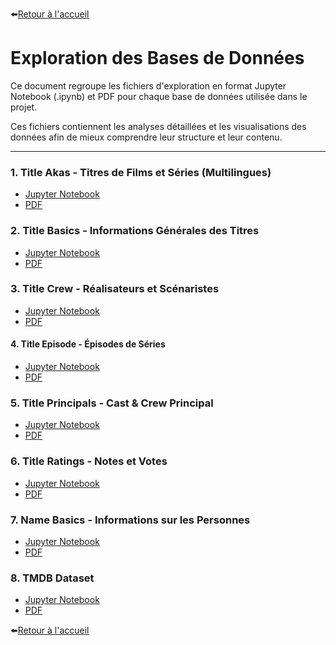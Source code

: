 ⬅️[Retour à l'accueil](../../README.md)

# Exploration des Bases de Données

Ce document regroupe les fichiers d'exploration en format Jupyter Notebook (.ipynb) et PDF pour chaque base de données utilisée dans le projet.

Ces fichiers contiennent les analyses détaillées et les visualisations des données afin de mieux comprendre leur structure et leur contenu.

---

### 1. Title Akas - Titres de Films et Séries (Multilingues)

- [Jupyter Notebook](../notebooks/exploration_titles_akas.ipynb)
- [PDF](../pdf/exploration_titles_akas.pdf)

### 2. Title Basics - Informations Générales des Titres

- [Jupyter Notebook](../notebooks/exploration_title_basics.ipynb)
- [PDF](../pdf/exploration_title_basics.pdf)

### 3. Title Crew - Réalisateurs et Scénaristes

- [Jupyter Notebook](../notebooks/)
- [PDF](../pdf/)

#### 4. Title Episode - Épisodes de Séries

- [Jupyter Notebook](../notebooks/exploration_episodes.ipynb)
- [PDF](../pdf/exploration_episodes.pdf)

### 5. Title Principals - Cast & Crew Principal

- [Jupyter Notebook](../notebooks/exploration_title_principal.ipynb)
- [PDF](../pdf/exploration_title_principal.pdf)

### 6. Title Ratings - Notes et Votes

- [Jupyter Notebook](../notebooks/exploration_title_ratings.ipynb)
- [PDF](../pdf/exploration_title_ratings.pdf)

### 7. Name Basics - Informations sur les Personnes

- [Jupyter Notebook](../notebooks/exploration_name_basics.ipynb)
- [PDF](../pdf/exploration_name_basics.pdf)

### 8. TMDB Dataset

- [Jupyter Notebook](../notebooks/exploration_tmdb_full.ipynb)
- [PDF](../pdf/exploration_tmdb_full.pdf)

⬅️[Retour à l'accueil](../../README.md)
